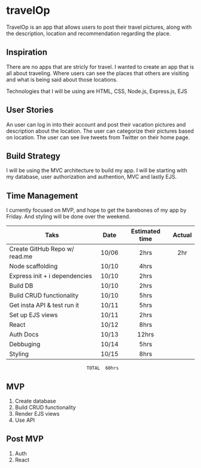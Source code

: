 # travelOp
TravelOp is an app that allows users to post their travel pictures, along with the description, location and recommendation 
regarding the place.

## Inspiration
There are no apps that are stricly for travel. I wanted to create an app that is all about traveling. Where users can see 
the places that others are visiting and what is being said about those locations.

Technologies that I will be using are HTML, CSS, Node.js, Express.js, EJS

## User Stories 
An user can log in into their account and post their vacation pictures and description about the location. The user can categorize their pictures based on location. The user can see live tweets from Twitter on their home page. 

## Build Strategy
I will be using the MVC architecture to build my app. I will be starting with my database, user authorization and authention, 
MVC and lastly EJS.

## Time Management
I currently focused on MVP, and hope to get the barebones of my app by Friday. And styling will be done over the weekend.

| Taks                          | Date  | Estimated time| Actual |
| -------------                 |:-----:| :------------:|:------:|
| Create GitHub Repo w/ read.me | 10/06 | 2hrs          |2hr     |
| Node scaffolding              | 10/10 | 4hrs          |        |
| Express init + i dependencies | 10/10 | 2hrs          |        |
| Build DB                      | 10/10 | 2hrs          |        |
| Build CRUD functionality      | 10/10 | 5hrs          |        |
| Get insta API & test run it   | 10/11 | 5hrs          |        |
| Set up EJS views              | 10/11 | 2hrs          |        |
| React                         | 10/12 | 8hrs          |        |
| Auth Docs                     | 10/13 | 12hrs         |        |
| Debbuging                     | 10/14 | 5hrs          |        |
| Styling                       | 10/15 | 8hrs          |        |
                                  TOTAL  60hrs           

## MVP 
1) Create database
2) Build CRUD functionality 
3) Render EJS views 
4) Use API 

## Post MVP 
1) Auth 
2) React
